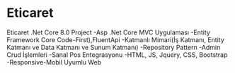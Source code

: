 # Eticaret
Eticaret .Net Core 8.0 Project
-Asp .Net Core MVC Uygulaması 
-Entity Framework Core Code-First),FluentApi 
-Katmanlı Mimari(İş Katmanı, Entity Katmanı ve Data Katmanı ve Sunum Katmanı)
-Repository Pattern 
-Admin Crud İşlemleri 
-Sanal Pos Entegrasyonu
-HTML, JS, Jquery, CSS, Bootstrap
-Responsive-Mobil Uyumlu Web
